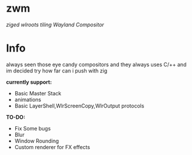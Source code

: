 # zwm
*ziged wlroots tiling Wayland Compositor*

# Info
always seen those eye candy compositors and they always uses C/++ and im decided try how far can i push with zig 

**currently support:**
- Basic Master Stack
- animations
- Basic LayerShell,WlrScreenCopy,WlrOutput protocols

**TO-DO:**
- Fix Some bugs
- Blur 
- Window Rounding
- Custom renderer for FX effects
